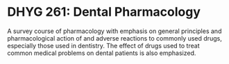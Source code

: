 # DHYG 261: Dental Pharmacology

A survey course of pharmacology with emphasis on general principles and pharmacological action of and adverse reactions to commonly used drugs, especially those used in dentistry. The effect of drugs used to treat common medical problems on dental patients is also emphasized.